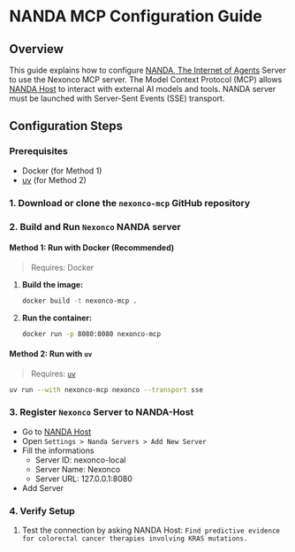 # NANDA MCP Configuration Guide

## Overview

This guide explains how to configure [NANDA, The Internet of Agents](https://nanda.media.mit.edu/) Server to use the Nexonco MCP server. The Model Context Protocol (MCP) allows [NANDA Host](https://host.nanda-registry.com/) to interact with external AI models and tools. NANDA server must be launched with Server-Sent Events (SSE) transport.

## Configuration Steps

### Prerequisites

- Docker (for Method 1)
- [uv](https://github.com/astral-sh/uv#installation) (for Method 2)

### 1. Download or clone the `nexonco-mcp` GitHub repository

### 2. Build and Run `Nexonco` NANDA server

#### <b>Method 1</b>: Run with Docker (Recommended)

> Requires: Docker

1. **Build the image:**

   ```bash
   docker build -t nexonco-mcp .
   ```

2. **Run the container:**

   ```bash
   docker run -p 8080:8080 nexonco-mcp
   ```
   
#### <b>Method 2</b>: Run with `uv` 

> Requires: [`uv`](https://github.com/astral-sh/uv#installation)

```bash
uv run --with nexonco-mcp nexonco --transport sse
```

### 3. Register `Nexonco` Server to NANDA-Host

- Go to [NANDA Host](https://host.nanda-registry.com/)
- Open `Settings > Nanda Servers > Add New Server`
- Fill the informations
  - Server ID: nexonco-local
  - Server Name: Nexonco
  - Server URL: 127.0.0.1:8080
- Add Server

### 4. Verify Setup

1. Test the connection by asking NANDA Host:
   `Find predictive evidence for colorectal cancer therapies involving KRAS mutations.`
